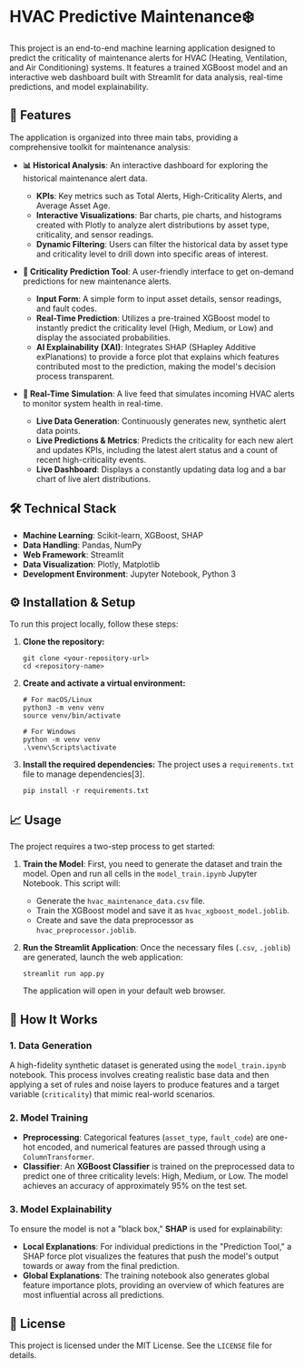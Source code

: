 # HVAC Predictive Maintenance❄️

This project is an end-to-end machine learning application designed to predict the criticality of maintenance alerts for HVAC (Heating, Ventilation, and Air Conditioning) systems. It features a trained XGBoost model and an interactive web dashboard built with Streamlit for data analysis, real-time predictions, and model explainability.

## 🚀 Features

The application is organized into three main tabs, providing a comprehensive toolkit for maintenance analysis:

*   **📊 Historical Analysis**: An interactive dashboard for exploring the historical maintenance alert data.
    *   **KPIs**: Key metrics such as Total Alerts, High-Criticality Alerts, and Average Asset Age.
    *   **Interactive Visualizations**: Bar charts, pie charts, and histograms created with Plotly to analyze alert distributions by asset type, criticality, and sensor readings.
    *   **Dynamic Filtering**: Users can filter the historical data by asset type and criticality level to drill down into specific areas of interest.

*   **🔮 Criticality Prediction Tool**: A user-friendly interface to get on-demand predictions for new maintenance alerts.
    *   **Input Form**: A simple form to input asset details, sensor readings, and fault codes.
    *   **Real-Time Prediction**: Utilizes a pre-trained XGBoost model to instantly predict the criticality level (High, Medium, or Low) and display the associated probabilities.
    *   **AI Explainability (XAI)**: Integrates SHAP (SHapley Additive exPlanations) to provide a force plot that explains which features contributed most to the prediction, making the model's decision process transparent.

*   **📡 Real-Time Simulation**: A live feed that simulates incoming HVAC alerts to monitor system health in real-time.
    *   **Live Data Generation**: Continuously generates new, synthetic alert data points.
    *   **Live Predictions & Metrics**: Predicts the criticality for each new alert and updates KPIs, including the latest alert status and a count of recent high-criticality events.
    *   **Live Dashboard**: Displays a constantly updating data log and a bar chart of live alert distributions.

## 🛠️ Technical Stack

*   **Machine Learning**: Scikit-learn, XGBoost, SHAP
*   **Data Handling**: Pandas, NumPy
*   **Web Framework**: Streamlit
*   **Data Visualization**: Plotly, Matplotlib
*   **Development Environment**: Jupyter Notebook, Python 3


## ⚙️ Installation & Setup

To run this project locally, follow these steps:

1.  **Clone the repository:**
    ```
    git clone <your-repository-url>
    cd <repository-name>
    ```

2.  **Create and activate a virtual environment:**
    ```
    # For macOS/Linux
    python3 -m venv venv
    source venv/bin/activate

    # For Windows
    python -m venv venv
    .\venv\Scripts\activate
    ```

3.  **Install the required dependencies:**
    The project uses a `requirements.txt` file to manage dependencies[3].
    ```
    pip install -r requirements.txt
    ```

## 📈 Usage

The project requires a two-step process to get started:

1.  **Train the Model**:
    First, you need to generate the dataset and train the model. Open and run all cells in the `model_train.ipynb` Jupyter Notebook. This script will:
    *   Generate the `hvac_maintenance_data.csv` file.
    *   Train the XGBoost model and save it as `hvac_xgboost_model.joblib`.
    *   Create and save the data preprocessor as `hvac_preprocessor.joblib`.

2.  **Run the Streamlit Application**:
    Once the necessary files (`.csv`, `.joblib`) are generated, launch the web application:
    ```
    streamlit run app.py
    ```
    The application will open in your default web browser.

## 🔬 How It Works

### 1. Data Generation
A high-fidelity synthetic dataset is generated using the `model_train.ipynb` notebook. This process involves creating realistic base data and then applying a set of rules and noise layers to produce features and a target variable (`criticality`) that mimic real-world scenarios.

### 2. Model Training
*   **Preprocessing**: Categorical features (`asset_type`, `fault_code`) are one-hot encoded, and numerical features are passed through using a `ColumnTransformer`.
*   **Classifier**: An **XGBoost Classifier** is trained on the preprocessed data to predict one of three criticality levels: High, Medium, or Low. The model achieves an accuracy of approximately 95% on the test set.

### 3. Model Explainability
To ensure the model is not a "black box," **SHAP** is used for explainability:
*   **Local Explanations**: For individual predictions in the "Prediction Tool," a SHAP force plot visualizes the features that push the model's output towards or away from the final prediction.
*   **Global Explanations**: The training notebook also generates global feature importance plots, providing an overview of which features are most influential across all predictions.

## 📄 License

This project is licensed under the MIT License. See the `LICENSE` file for details.
